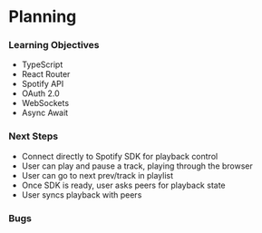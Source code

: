 # Planning

### Learning Objectives

- TypeScript
- React Router
- Spotify API
- OAuth 2.0
- WebSockets
- Async Await

### Next Steps

- Connect directly to Spotify SDK for playback control
- User can play and pause a track, playing through the browser
- User can go to next prev/track in playlist
- Once SDK is ready, user asks peers for playback state
- User syncs playback with peers

### Bugs
